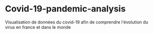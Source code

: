 # Covid-19-pandemic-analysis
Visualisation de données du covid-19 afin de comprendre l'évolution du virus en france et dans le monde
